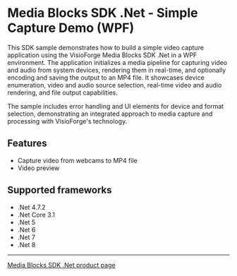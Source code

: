 # Media Blocks SDK .Net - Simple Capture Demo (WPF)

This SDK sample demonstrates how to build a simple video capture application using the VisioForge Media Blocks SDK .Net in a WPF environment. The application initializes a media pipeline for capturing video and audio from system devices, rendering them in real-time, and optionally encoding and saving the output to an MP4 file. It showcases device enumeration, video and audio source selection, real-time video and audio rendering, and file output capabilities.

The sample includes error handling and UI elements for device and format selection, demonstrating an integrated approach to media capture and processing with VisioForge's technology.

## Features

- Capture video from webcams to MP4 file
- Video preview

## Supported frameworks

- .Net 4.7.2
- .Net Core 3.1
- .Net 5
- .Net 6
- .Net 7
- .Net 8

---

[Media Blocks SDK .Net product page](https://www.visioforge.com/media-blocks-sdk)
